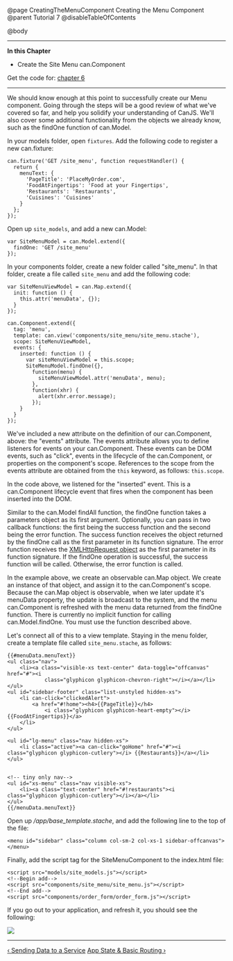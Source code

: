 @page CreatingTheMenuComponent Creating the Menu Component
@parent Tutorial 7
@disableTableOfContents

@body

<div class="getting-started">

- - - -
**In this Chapter**
 - Create the Site Menu can.Component

Get the code for: [chapter 6](https://github.com/bitovi/canjs/blob/guides-overhaul/guides/examples/PlaceMyOrder/ch-6_canjs-getting-started.zip?raw=true)

- - -

We should know enough at this point to successfully create our Menu component.
Going through the steps will be a good review of what we've covered so far,
and help you solidify your understanding of CanJS. We'll also cover some
additional functionality from the objects we already know, such as the findOne
function of can.Model.

In your models folder, open `fixtures`. Add the following code to register a
new can.fixture:

```
can.fixture('GET /site_menu', function requestHandler() {
  return {
    menuText: {
      'PageTitle': 'PlaceMyOrder.com',
      'FoodAtFingertips': 'Food at your Fingertips',
      'Restaurants': 'Restaurants',
      'Cuisines': 'Cuisines'
    }
  };
});
```

Open up `site_models`, and add a new can.Model:

```
var SiteMenuModel = can.Model.extend({
  findOne: 'GET /site_menu'
});
```

In your components folder, create a new folder called "site_menu". In that
folder, create a file called `site_menu` and add the following code:

```
var SiteMenuViewModel = can.Map.extend({
  init: function () {
    this.attr('menuData', {});
  }
});

can.Component.extend({
  tag: 'menu',
  template: can.view('components/site_menu/site_menu.stache'),
  scope: SiteMenuViewModel,
  events: {
    inserted: function () {
      var siteMenuViewModel = this.scope;
      SiteMenuModel.findOne({},
        function(menu) {
          siteMenuViewModel.attr('menuData', menu);
        },
        function(xhr) {
          alert(xhr.error.message);
        });
    }
  }
});
```

We've included a new attribute on the definition of our can.Component, above:
the "events" attribute. The events attribute allows you to define listeners
for events on your can.Component. These events can be DOM events, such as
"click", events in the lifecycle of the can.Component, or properties on the
component's scope. References to the scope from the events attribute are
obtained from the `this` keyword, as follows: `this.scope`.

In the code above, we listened for the "inserted" event. This is a
can.Component lifecycle event that fires when the component has been inserted
into the DOM.

Similar to the can.Model findAll function, the findOne function takes a parameters
object as its first argument. Optionally, you can pass in two callback
functions: the first being the success function and the second being the error
function. The success function receives the object returned by the findOne
call as the first parameter in its function signature. The error function
receives the [XMLHttpRequest object](https://developer.mozilla.org/en-US/docs/Web/API/XMLHttpRequest)
as the first parameter in its function
signature. If the findOne operation is successful, the success function will be
called. Otherwise, the error function is called.

In the example above, we create an observable can.Map object. We create an
instance of that object, and assign it to the can.Component's scope. Because
the can.Map object is observable, when we later update it's menuData property,
the update is broadcast to the system, and the menu can.Component is refreshed
with the menu data returned from the findOne function. There is currently no
implicit function for calling can.Model.findOne. You must use the function
described above.

Let's connect all of this to a view template. Staying in the menu folder,
create a template file called `site_menu.stache`, as follows:

```
{{#menuData.menuText}}
<ul class="nav">
    <li><a class="visible-xs text-center" data-toggle="offcanvas" href="#"><i
            class="glyphicon glyphicon-chevron-right"></i></a></li>
</ul>
<ul id="sidebar-footer" class="list-unstyled hidden-xs">
    <li can-click="clickedAlert">
        <a href="#!home"><h4>{{PageTitle}}</h4>
            <i class="glyphicon glyphicon-heart-empty"></i>{{FoodAtFingertips}}</a>
    </li>
</ul>

<ul id="lg-menu" class="nav hidden-xs">
    <li class="active"><a can-click="goHome" href="#"><i class="glyphicon glyphicon-cutlery"></i> {{Restaurants}}</a></li>
</ul>


<!-- tiny only nav-->
<ul id="xs-menu" class="nav visible-xs">
    <li><a class="text-center" href="#!restaurants"><i class="glyphicon glyphicon-cutlery"></i></a></li>
</ul>
{{/menuData.menuText}}
```

Open up */app/base_template.stache*, and add the following line to the top of
the file:

```
<menu id="sidebar" class="column col-sm-2 col-xs-1 sidebar-offcanvas"></menu>
```

Finally, add the script tag for the SiteMenuComponent to the index.html file:

```
<script src="models/site_models.js"></script>
<!--Begin add-->
<script src="components/site_menu/site_menu.js"></script>
<!--End add-->
<script src="components/order_form/order_form.js"></script>
```

If you go out to your application, and refresh it, you should see the following:

![](../can/guides/images/6_reinforcing_concepts/MenuComponentAdded.png)

- - -

<span class="pull-left">[&lsaquo; Sending Data to a Service](SendingDataToAService.html)</span>
<span class="pull-right">[App State & Basic Routing &rsaquo;](AppState.html)</span>

</div>
